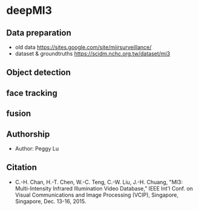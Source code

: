 # deepMI3

## Data preparation
* old data
https://sites.google.com/site/miirsurveillance/
* dataset & groundtruths
https://scidm.nchc.org.tw/dataset/mi3


## Object detection

## face tracking

## fusion

## Authorship
* Author: Peggy Lu
## Citation

* C.-H. Chan, H.-T. Chen, W.-C. Teng, C.-W. Liu, J.-H. Chuang, "MI3: Multi-Intensity Infrared Illumination Video Database," IEEE Int'l Conf. on Visual Communications and Image Processing (VCIP), Singapore, Singapore, Dec. 13-16, 2015.
